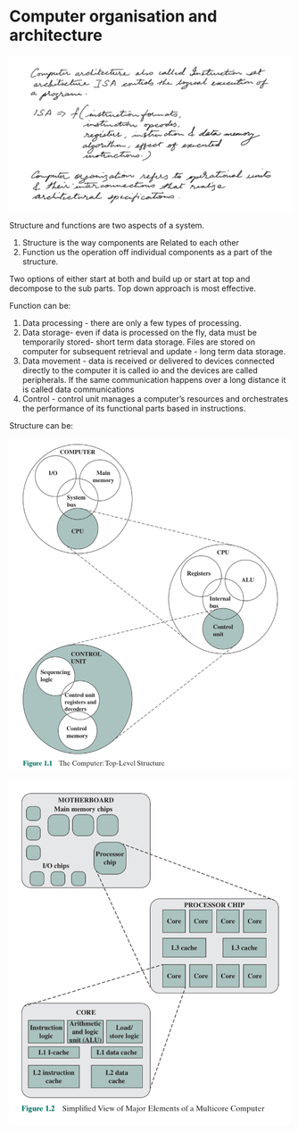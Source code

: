 # Computer organisation and architecture

![Computer organisation and architecture-1](../../assets/images/Computer%20organisation%20and%20architecture-1.png)

Structure and functions are two aspects of a system. 

1. Structure is the way components are Related to each other
2. Function us the operation off individual components as a part of the structure. 

Two options of either start at both and build up or start at top and decompose to the sub parts. 
Top down approach is most effective. 

Function can be:
1. Data processing - there are only a few types of processing. 
2. Data storage- even if data is processed on the fly, data must be temporarily stored- short term data storage. Files are stored on computer for subsequent retrieval and update - long term data storage. 
3. Data movement - data is received or delivered to devices connected directly to the computer it is called io and the devices are called peripherals. If the same communication happens over a long distance it is called data communications
4. Control - control unit manages a computer’s resources and orchestrates the performance of its functional parts based in instructions. 

Structure can be: 

![Computer organisation and architecture-2](../../assets/images/Computer%20organisation%20and%20architecture-2.png)

![Computer organisation and architecture-3](../../assets/images/Computer%20organisation%20and%20architecture-3.png)

